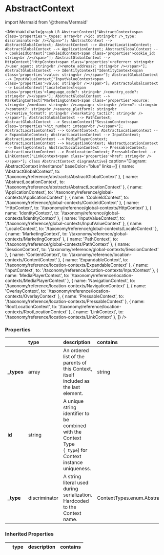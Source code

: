 # AbstractContext



import Mermaid from '@theme/Mermaid'

<Mermaid chart={`
    graph LR
            AbstractContext["AbstractContext<span class='properties'>_types: array<br />id: string<br />_type: discriminator<br /></span>"];
      AbstractContext --> AbstractGlobalContext;
      AbstractContext --> AbstractLocationContext;
      AbstractGlobalContext --> ApplicationContext;
      AbstractGlobalContext --> CookieIdContext["CookieIdContext<span class='properties'>cookie_id: string<br /></span>"];
      AbstractGlobalContext --> HttpContext["HttpContext<span class='properties'>referrer: string<br />user_agent: string<br />remote_address?: string<br /></span>"];
      AbstractGlobalContext --> IdentityContext["IdentityContext<span class='properties'>value: string<br /></span>"];
      AbstractGlobalContext --> InputValueContext["InputValueContext<span class='properties'>value: string<br /></span>"];
      AbstractGlobalContext --> LocaleContext["LocaleContext<span class='properties'>language_code?: string<br />country_code?: string<br /></span>"];
      AbstractGlobalContext --> MarketingContext["MarketingContext<span class='properties'>source: string<br />medium: string<br />campaign: string<br />term?: string<br />content?: string<br />source_platform?: string<br />creative_format?: string<br />marketing_tactic?: string<br /></span>"];
      AbstractGlobalContext --> PathContext;
      AbstractGlobalContext --> SessionContext["SessionContext<span class='properties'>hit_number: integer<br /></span>"];
      AbstractLocationContext --> ContentContext;
      AbstractLocationContext --> ExpandableContext;
      AbstractLocationContext --> InputContext;
      AbstractLocationContext --> MediaPlayerContext;
      AbstractLocationContext --> NavigationContext;
      AbstractLocationContext --> OverlayContext;
      AbstractLocationContext --> PressableContext;
      AbstractLocationContext --> RootLocationContext;
      PressableContext --> LinkContext["LinkContext<span class='properties'>href: string<br /></span>"];
    class AbstractContext diagramActive
  `}
  caption="Diagram: AbstractContext inheritance"
  baseColor="blue"
  links={[
{ name: 'AbstractGlobalContext', to: '/taxonomy/reference/abstracts/AbstractGlobalContext' }, { name: 'AbstractLocationContext', to: '/taxonomy/reference/abstracts/AbstractLocationContext' }, { name: 'ApplicationContext', to: '/taxonomy/reference/global-contexts/ApplicationContext' }, { name: 'CookieIdContext', to: '/taxonomy/reference/global-contexts/CookieIdContext' }, { name: 'HttpContext', to: '/taxonomy/reference/global-contexts/HttpContext' }, { name: 'IdentityContext', to: '/taxonomy/reference/global-contexts/IdentityContext' }, { name: 'InputValueContext', to: '/taxonomy/reference/global-contexts/InputValueContext' }, { name: 'LocaleContext', to: '/taxonomy/reference/global-contexts/LocaleContext' }, { name: 'MarketingContext', to: '/taxonomy/reference/global-contexts/MarketingContext' }, { name: 'PathContext', to: '/taxonomy/reference/global-contexts/PathContext' }, { name: 'SessionContext', to: '/taxonomy/reference/global-contexts/SessionContext' }, { name: 'ContentContext', to: '/taxonomy/reference/location-contexts/ContentContext' }, { name: 'ExpandableContext', to: '/taxonomy/reference/location-contexts/ExpandableContext' }, { name: 'InputContext', to: '/taxonomy/reference/location-contexts/InputContext' }, { name: 'MediaPlayerContext', to: '/taxonomy/reference/location-contexts/MediaPlayerContext' }, { name: 'NavigationContext', to: '/taxonomy/reference/location-contexts/NavigationContext' }, { name: 'OverlayContext', to: '/taxonomy/reference/location-contexts/OverlayContext' }, { name: 'PressableContext', to: '/taxonomy/reference/location-contexts/PressableContext' }, { name: 'RootLocationContext', to: '/taxonomy/reference/location-contexts/RootLocationContext' }, { name: 'LinkContext', to: '/taxonomy/reference/location-contexts/LinkContext' },   ]}
/>

### Properties

|             | type          | description                                                                                                | contains                          |
|:------------|:--------------|:-----------------------------------------------------------------------------------------------------------|:----------------------------------|
| **\_types** | array         | An ordered list of the parents of this Context, itself included as the last element.                       | string                            |
| **id**      | string        | A unique string identifier to be combined with the Context Type (`_type`) for Context instance uniqueness. |                                   |
| **\_type**  | discriminator | A string literal used during serialization. Hardcoded to the Context name.                                 | ContextTypes.enum.AbstractContext |
### Inherited Properties

|  | type | description | contains |
|:-|:-----|:------------|:---------|


